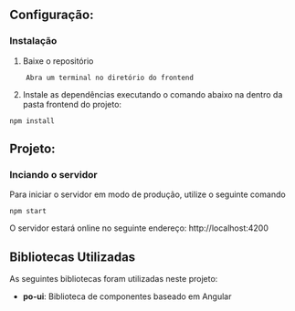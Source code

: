 ## Configuração:

### Instalação

1. Baixe o repositório
```shell
    Abra um terminal no diretório do frontend
```
2. Instale as dependências executando o comando abaixo na dentro da pasta frontend do projeto:
```shell
npm install
```

## Projeto:

### Inciando o servidor

Para iniciar o servidor em modo de produção, utilize o seguinte comando

```shell
npm start
```

O servidor estará online no seguinte endereço: http://localhost:4200

## Bibliotecas Utilizadas

As seguintes bibliotecas foram utilizadas neste projeto:

- **po-ui**: Biblioteca de componentes baseado em Angular



